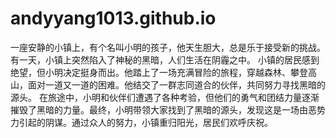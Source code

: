 # andyyang1013.github.io
一座安静的小镇上，有个名叫小明的孩子，他天生胆大，总是乐于接受新的挑战。有一天，小镇上突然陷入了神秘的黑暗，人们生活在阴霾之中。
小镇的居民感到绝望，但小明决定挺身而出。他踏上了一场充满冒险的旅程，穿越森林、攀登高山，面对一道又一道的困难。他结交了一群志同道合的伙伴，共同努力寻找黑暗的源头。
在旅途中，小明和伙伴们遭遇了各种考验，但他们的勇气和团结力量逐渐摧毁了黑暗的力量。最终，小明带领大家找到了黑暗的源头，发现这是一场由恶势力引起的阴谋。通过众人的努力，小镇重归阳光，居民们欢呼庆祝。
